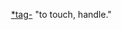  [*tag-](https://www.etymonline.com/word/*tag- "Etymology, meaning and definition of *tag-") "to touch, handle."